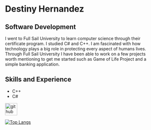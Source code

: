 # Destiny Hernandez
## Software Development
I went to Full Sail University to learn computer science through their certificate program. I studied C# and C++. I am fascinated with how technology plays a big role in protecting every aspect of humans lives.  Through Full Sail University I have been able to work on a few projects worth mentioning to get me started such as Game of Life Project and a simple banking application. 

## Skills and Experience
* C++
* C#



[<img src='https://cdn.jsdelivr.net/npm/simple-icons@3.0.1/icons/github.svg' alt='github' height='40'>](https://github.com/MrDestinyH)  

[![Top Langs](https://github-readme-stats.vercel.app/api/top-langs/?username=MrDestinyH)](https://github.com/anuraghazra/github-readme-stats)



<!--
**MrDestinyH/MrDestinyH** is a ✨ _special_ ✨ repository because its `README.md` (this file) appears on your GitHub profile.

Here are some ideas to get you started:

- 🔭 I’m currently working on ...
- 🌱 I’m currently learning ...
- 👯 I’m looking to collaborate on ...
- 🤔 I’m looking for help with ...
- 💬 Ask me about ...
- 📫 How to reach me: ...
- 😄 Pronouns: ...
- ⚡ Fun fact: ...
-->
